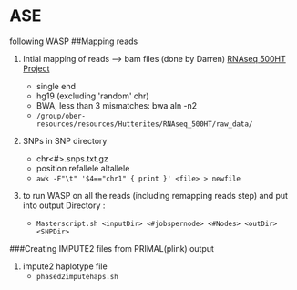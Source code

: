 # ASE

following WASP
##Mapping reads

1. Intial mapping of reads --> bam files (done by Darren) 
[RNAseq 500HT Project](https://oberlab-tk.uchicago.edu/wiki/Hutterites/RNAseq%20500HT%20Project)
    * single end
    * hg19 (excluding 'random' chr)
    * BWA, less than 3 mismatches: bwa aln -n2
    * `/group/ober-resources/resources/Hutterites/RNAseq_500HT/raw_data/`
    
2. SNPs in SNP directory

    * chr<#>.snps.txt.gz
    * position refallele altallele
    * `awk -F"\t" '$4=="chr1" { print }' <file> > newfile` 


3. to run WASP on all the reads (including remapping reads step) and put into output Directory : 
  
   * `Masterscript.sh <inputDir> <#jobspernode> <#Nodes> <outDir> <SNPDir>`
   

###Creating IMPUTE2 files from PRIMAL(plink) output

1. impute2 haplotype file
   * `phased2imputehaps.sh`

